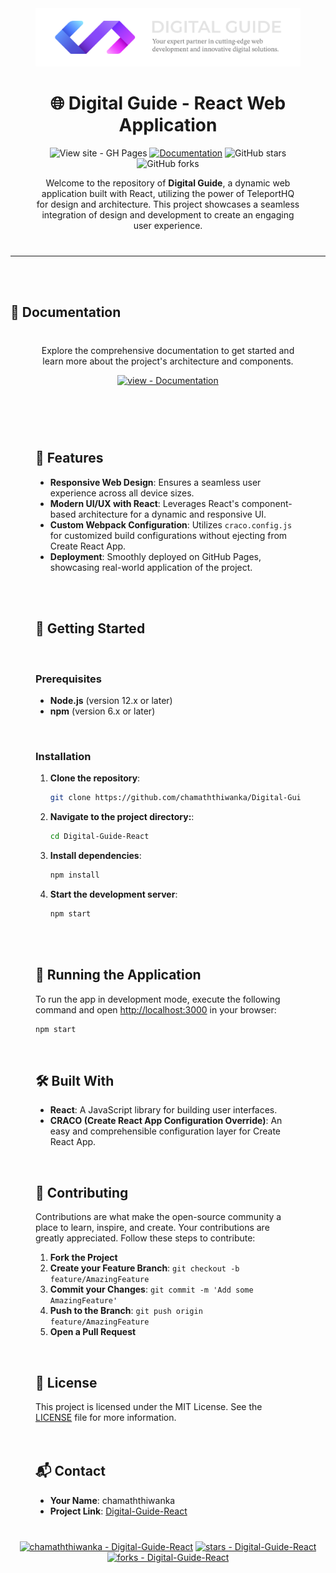 
<div align="center" style="margin-bottom: 40px; margin: 40px;">




   
   
<img src="https://raw.githubusercontent.com/chamaththiwanka/Digital-Guide-React/main/SVG.svg" alt="Alt Text" width="800"/>

# 🌐 Digital Guide - React Web Application


![View site - GH Pages](https://img.shields.io/badge/View_site-GH_Pages-2ea44f?style=for-the-badge&logo=react)
[![Documentation](https://img.shields.io/badge/view-Documentation-blue?style=for-the-badge&logo=read-the-docs)](/docs/)
![GitHub stars](https://img.shields.io/github/stars/chamaththiwanka/Digital-Guide-React?style=social)
![GitHub forks](https://img.shields.io/github/forks/chamaththiwanka/Digital-Guide-React?style=social)

Welcome to the repository of **Digital Guide**, a dynamic web application built with React, utilizing the power of TeleportHQ for design and architecture. This project showcases a seamless integration of design and development to create an engaging user experience.

</div>

---
<br><br>

## 📖 Documentation

<div align="center" style="margin-bottom: 40px; margin: 40px;">

Explore the comprehensive documentation to get started and learn more about the project's architecture and components.

[![view - Documentation](https://img.shields.io/badge/view-Documentation-blue?style=for-the-badge)](/docs/ "Go to project documentation")

</div>
<div style="margin-bottom: 40px; margin: 40px;">
   <br>
<br>

## 🌟 Features

- **Responsive Web Design**: Ensures a seamless user experience across all device sizes.
- **Modern UI/UX with React**: Leverages React's component-based architecture for a dynamic and responsive UI.
- **Custom Webpack Configuration**: Utilizes `craco.config.js` for customized build configurations without ejecting from Create React App.
- **Deployment**: Smoothly deployed on GitHub Pages, showcasing real-world application of the project.
<br>
<br>

## 🚀 Getting Started
<br>

### Prerequisites

- **Node.js** (version 12.x or later)
- **npm** (version 6.x or later)
<br>

### Installation

1. **Clone the repository**:
   ```sh
   git clone https://github.com/chamaththiwanka/Digital-Guide-React.git
   ```
   
2. **Navigate to the project directory:**:
   ```sh
   cd Digital-Guide-React
   ```
   
3. **Install dependencies**:
   ```sh
   npm install
   ```
   
4. **Start the development server**:
   ```sh
   npm start
   ```
<br>
<br>

## 🚀 Running the Application

To run the app in development mode, execute the following command and open [http://localhost:3000](http://localhost:3000) in your browser:

```sh
npm start
```
<br>

## 🛠 Built With

- **React**: A JavaScript library for building user interfaces.
- **CRACO (Create React App Configuration Override)**: An easy and comprehensible configuration layer for Create React App.
<br>

## 🤝 Contributing

Contributions are what make the open-source community a place to learn, inspire, and create. Your contributions are greatly appreciated. Follow these steps to contribute:

1. **Fork the Project**
2. **Create your Feature Branch**: `git checkout -b feature/AmazingFeature`
3. **Commit your Changes**: `git commit -m 'Add some AmazingFeature'`
4. **Push to the Branch**: `git push origin feature/AmazingFeature`
5. **Open a Pull Request**
<br>

## 📝 License

This project is licensed under the MIT License. See the [LICENSE](LICENSE) file for more information.
<br>
<br>
<br>

## 📬 Contact

- **Your Name**: chamaththiwanka
- **Project Link**: [Digital-Guide-React](https://github.com/chamaththiwanka/Digital-Guide-React)
</div>

<div align="center">

[![chamaththiwanka - Digital-Guide-React](https://img.shields.io/static/v1?label=chamaththiwanka&message=Digital-Guide-React&color=blue&logo=github)](https://github.com/chamaththiwanka/Digital-Guide-React)
[![stars - Digital-Guide-React](https://img.shields.io/github/stars/chamaththiwanka/Digital-Guide-React?style=social)](https://github.com/chamaththiwanka/Digital-Guide-React)
[![forks - Digital-Guide-React](https://img.shields.io/github/forks/chamaththiwanka/Digital-Guide-React?style=social)](https://github.com/chamaththiwanka/Digital-Guide-React)
<br>
<br>
<br>

</div>




